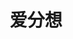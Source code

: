 ---
description: 目的是分享想法，实际上大部分是八卦、吐槽。产品自己会把创意写在这里等风投发现吗？风投有精神用社交之外的 app 吗？
layout: post
results:
- primaryGenreName: Social Networking
  version: '1.0.1'
  formattedPrice: 免费
  genreIds:
  - '6005'
  - '6012'
  artworkUrl60: http://is1.mzstatic.com/image/thumb/Purple49/v4/2b/bb/3e/2bbb3eff-b593-33cb-463e-96dc128e83ba/source/60x60bb.jpg
  userRatingCountForCurrentVersion: 2
  minimumOsVersion: '8.0'
  appletvScreenshotUrls: &a []
  sellerName: Shenyang Century Idea Network Technology Co. Ltd.
  supportedDevices:
  - iPad2Wifi
  - iPad23G
  - iPhone4S
  - iPadThirdGen
  - iPadThirdGen4G
  - iPhone5
  - iPodTouchFifthGen
  - iPadFourthGen
  - iPadFourthGen4G
  - iPadMini
  - iPadMini4G
  - iPhone5c
  - iPhone5s
  - iPhone6
  - iPhone6Plus
  - iPodTouchSixthGen
  genres:
  - 社交
  - 生活
  currentVersionReleaseDate: '2016-04-21T21:23:22Z'
  trackName: 爱分想
  isVppDeviceBasedLicensingEnabled: true
  description: '爱分想是国内首款创意分享社交平台，和有想法的人做朋友。

    使用爱分想带你进入创意掘金时代，想点子出方案拿现金。

    这里是头脑触发器；这里是创意采集库

    产品旨在鼓励用户在日常生活、工作、学习中展开丰富的想象力、创造力并将其记录分享，想象力就是人类最宝贵的财富之一，用户们通过展示、分享自己的想法和创意吸引在一起，彼此交流建立联系，在茫茫人海中找寻那个与你思维相近的人。

    同时该款软件亦可将创意和想象力变为财富，用户可以整理碎片时间通过为有需求的用户提供好创意、好想法赚取丰厚奖金。

    爱分想让梦想落地让创意生根，在爱分想平台发布关于创业的创意想法可以找寻认同你理念的合伙人，爱分想线下设立了爱想创客空间，为你的创业项目加速助推。

    草根靠创意逆袭，爱分想刷出你的存在感；产品涵盖了时尚、美食、创业、文学、科技、家居、旅行等15个类别，用户会在分类选择里找到自己最擅长发挥创意和想象的领域。这里只要想法好就会被关注、被认同.天马行空尽你所想。


    思维短路，灵感枯竭，在爱分想的世界里收集疯狂想法寻找独特创意，在丰富多彩的想象力的世界里去探索与众不同的独特视角，交下三五好友一起头脑风暴。'
  price: 0
  trackId: 1074554122
  releaseDate: '2016-04-12T20:45:57Z'
  advisories:
  - 无限制网页访问
  screenshotUrls:
  - http://a2.mzstatic.com/us/r30/Purple69/v4/ca/0e/22/ca0e220c-340c-2833-4a9a-bf7fd2b08853/screen1136x1136.jpeg
  - http://a5.mzstatic.com/us/r30/Purple69/v4/ef/01/93/ef0193b3-214f-a11b-afaa-80fe788e8e6b/screen1136x1136.jpeg
  - http://a4.mzstatic.com/us/r30/Purple49/v4/8d/dd/34/8ddd345f-7bf1-2f39-16df-69854992a4fc/screen1136x1136.jpeg
  - http://a1.mzstatic.com/us/r30/Purple69/v4/cd/ef/2d/cdef2d7d-29f9-0723-606c-a3093f6faba3/screen1136x1136.jpeg
  - http://a3.mzstatic.com/us/r30/Purple49/v4/14/ef/f4/14eff41a-fc9e-81b4-66d5-1489bee1bf70/screen1136x1136.jpeg
  artistViewUrl: https://itunes.apple.com/cn/developer/chen-yang-shi-ji-yi-wang-luo/id1074554121?uo=4
  primaryGenreId: 6005
  userRatingCount: 9
  averageUserRatingForCurrentVersion: 5
  kind: software
  fileSizeBytes: '24852362'
  bundleId: centuryidea.ideaApp
  trackContentRating: 17+
  releaseNotes: '1.0.1

    勤劳的工程师们不断在Bug中奋战，紧急修改了一些用户出现的问题。


    -修复部分用户短信无法获取问题；

    -优化部分UI界面；

    -任务世界架构做了新的优化调整。'
  trackCensoredName: 爱分想
  contentAdvisoryRating: 17+
  isGameCenterEnabled: false
  artistName: 沈阳世纪意得网络科技有限公司
  languageCodesISO2A:
  - EN
  - ZH
  averageUserRating: 5
  features: *a
  wrapperType: software
  artworkUrl512: http://is1.mzstatic.com/image/thumb/Purple49/v4/2b/bb/3e/2bbb3eff-b593-33cb-463e-96dc128e83ba/source/512x512bb.jpg
  artworkUrl100: http://is1.mzstatic.com/image/thumb/Purple49/v4/2b/bb/3e/2bbb3eff-b593-33cb-463e-96dc128e83ba/source/100x100bb.jpg
  trackViewUrl: https://geo.itunes.apple.com/cn/app/ai-fen-xiang/id1074554122?mt=8&uo=4
  artistId: 1074554121
  currency: CNY
  ipadScreenshotUrls: *a
category: 社交
tags: tag1
resultCount: 1
title: 爱分想

---